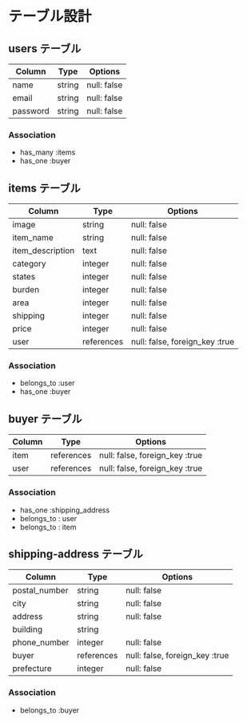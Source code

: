 # テーブル設計

## users テーブル

| Column   | Type   | Options     |
| -------- | ------ | ----------- |
| name     | string | null: false |
| email    | string | null: false |
| password | string | null: false |

### Association

- has_many :items
- has_one  :buyer



## items テーブル

| Column           | Type        | Options                           |
| ---------------  | ----------- | --------------------------------- |
| image            | string      | null: false                       |
| item_name        | string      | null: false                       |
| item_description | text        | null: false                       |
| category         | integer     | null: false                       |
| states           | integer     | null: false                       |
| burden           | integer     | null: false                       |
| area             | integer     | null: false                       |
| shipping         | integer     | null: false                       |
| price            | integer     | null: false                       |
| user             | references  | null: false, foreign_key :true    |

### Association

- belongs_to :user
- has_one :buyer




## buyer テーブル

| Column           | Type       | Options                        |
| ---------------- | ---------- | ------------------------------ |
| item             | references | null: false, foreign_key :true |
| user             | references | null: false, foreign_key :true |

### Association

- has_one :shipping_address
- belongs_to : user
- belongs_to : item



## shipping-address テーブル

| Column          | Type       | Options                          |
| --------------- | ---------- | -------------------------------- |
| postal_number   | string     | null: false                      |
| city            | string     | null: false                      |
| address         | string     | null: false                      |
| building        | string     |                                  |
| phone_number    | integer    | null: false                      |
| buyer           | references | null: false, foreign_key :true   |
| prefecture      | integer    | null: false                      |

### Association

- belongs_to :buyer
